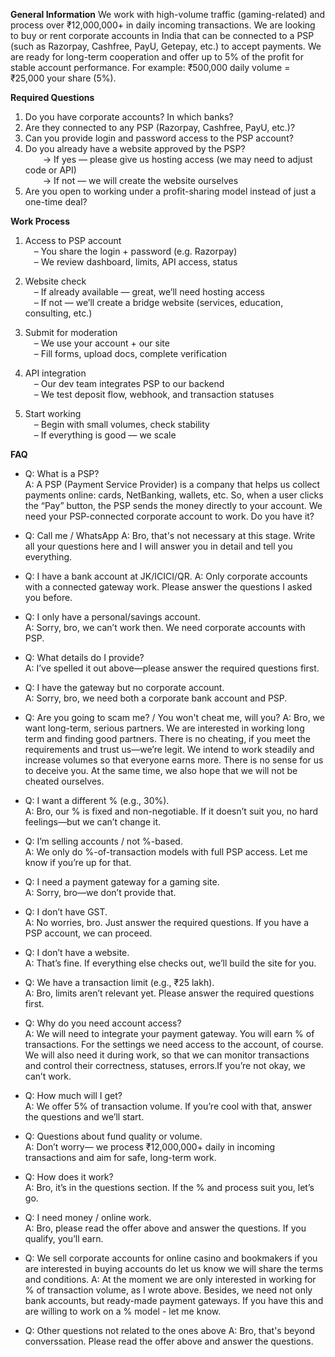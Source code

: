 **General Information**
We work with high-volume traffic (gaming-related) and process over ₹12,000,000+ in daily incoming transactions. We are looking to buy or rent corporate accounts in India that can be connected to a PSP (such as Razorpay, Cashfree, PayU, Getepay, etc.) to accept payments.
We are ready for long-term cooperation and offer up to 5% of the profit for stable account performance. For example: ₹500,000 daily volume = ₹25,000 your share (5%).

**Required Questions**
1. Do you have corporate accounts? In which banks?  
2. Are they connected to any PSP (Razorpay, Cashfree, PayU, etc.)?  
3. Can you provide login and password access to the PSP account?  
4. Do you already have a website approved by the PSP?  
  → If yes — please give us hosting access (we may need to adjust code or API)  
  → If not — we will create the website ourselves  
5. Are you open to working under a profit-sharing model instead of just a one-time deal?

**Work Process**
1. Access to PSP account  
 – You share the login + password (e.g. Razorpay)  
 – We review dashboard, limits, API access, status

2. Website check  
 – If already available — great, we’ll need hosting access  
 – If not — we’ll create a bridge website (services, education, consulting, etc.)

3. Submit for moderation  
 – We use your account + our site  
 – Fill forms, upload docs, complete verification

4. API integration  
 – Our dev team integrates PSP to our backend  
 – We test deposit flow, webhook, and transaction statuses

5. Start working  
 – Begin with small volumes, check stability  
 – If everything is good — we scale

**FAQ**

- Q: What is a PSP?  
  A: A PSP (Payment Service Provider) is a company that helps us collect payments online: cards, NetBanking, wallets, etc.
  So, when a user clicks the “Pay” button, the PSP sends the money directly to your account.
  We need your PSP-connected corporate account to work. Do you have it?

- Q: Call me / WhatsApp
  A: Bro, that's not necessary at this stage. Write all your questions here and I will answer you in detail and tell you everything. 

- Q: I have a bank account at JK/ICICI/QR.
  A: Only corporate accounts with a connected gateway work. Please answer the questions I asked you before.

- Q: I only have a personal/savings account.  
  A: Sorry, bro, we can’t work then. We need corporate accounts with PSP.

- Q: What details do I provide?  
  A: I’ve spelled it out above—please answer the required questions first.

- Q: I have the gateway but no corporate account.  
  A: Sorry, bro, we need both a corporate bank account and PSP.

- Q: Are you going to scam me? / You won't cheat me, will you?
  A: Bro, we want long-term, serious partners. 
     We are interested in working long term and finding good partners.
     There is no cheating, if you meet the requirements and trust us—we’re legit.
     We intend to work steadily and increase volumes so that everyone earns more.
     There is no sense for us to deceive you. At the same time, we also hope that we will not be cheated ourselves. 

- Q: I want a different % (e.g., 30%).  
  A: Bro, our % is fixed and non-negotiable. If it doesn’t suit you, no hard feelings—but we can’t change it.

- Q: I’m selling accounts / not %-based.  
  A: We only do %-of-transaction models with full PSP access. Let me know if you’re up for that.

- Q: I need a payment gateway for a gaming site.  
  A: Sorry, bro—we don’t provide that.

- Q: I don’t have GST.  
  A: No worries, bro. Just answer the required questions. If you have a PSP account, we can proceed.

- Q: I don’t have a website.  
  A: That’s fine. If everything else checks out, we’ll build the site for you.

- Q: We have a transaction limit (e.g., ₹25 lakh).  
  A: Bro, limits aren’t relevant yet. Please answer the required questions first.

- Q: Why do you need account access?  
  A: We will need to integrate your payment gateway. You will earn % of transactions. 
     For the settings we need access to the account, of course. We will also need it during work, so that we can monitor transactions and control their correctness, statuses, errors.If you’re not okay, we can’t work.

- Q: How much will I get?  
  A: We offer 5% of transaction volume. If you’re cool with that, answer the questions and we’ll start.

- Q: Questions about fund quality or volume.  
  A: Don’t worry— we process ₹12,000,000+ daily in incoming transactions and aim for safe, long-term work.

- Q: How does it work?  
  A: Bro, it’s in the questions section. If the % and process suit you, let’s go.

- Q: I need money / online work.  
  A: Bro, please read the offer above and answer the questions. If you qualify, you’ll earn.

- Q: We sell corporate accounts for online casino and bookmakers if you are interested in buying accounts do let us know we will share the terms and conditions.
  A: At the moment we are only interested in working for % of transaction volume, as I wrote above. 
     Besides, we need not only bank accounts, but ready-made payment gateways. 
     If you have this and are willing to work on a % model - let me know. 

- Q: Other questions not related to the ones above
  A: Bro, that's beyond converssation. Please read the offer above and answer the questions.
